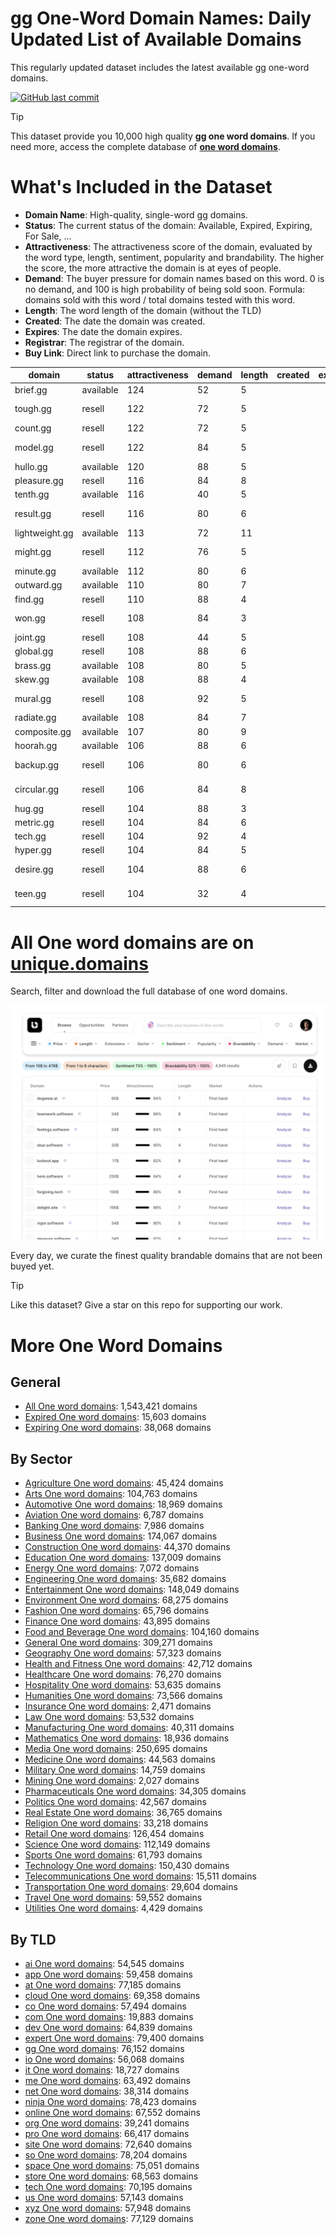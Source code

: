 
# **gg One-Word Domain Names**: Daily Updated List of Available Domains

This regularly updated dataset includes the latest available gg one-word domains.

[![GitHub last commit](https://img.shields.io/github/last-commit/UniqueDomains/gg-oneword-domains.svg?style=flat)]() 

> [!TIP]
> This dataset provide you 10,000 high quality **gg one word domains**.
> If you need more, access the complete database of **[one word domains](https://unique.domains?utm_source=github&utm_medium=dataset&utm_campaign=gg&utm_content=description.top)**.

# What's Included in the Dataset

- **Domain Name**: High-quality, single-word gg domains.
- **Status**: The current status of the domain: Available, Expired, Expiring, For Sale, ...
- **Attractiveness**: The attractiveness score of the domain, evaluated by the word type, length, sentiment, popularity and brandability. The higher the score, the more attractive the domain is at eyes of people.
- **Demand**: The buyer pressure for domain names based on this word. 0 is no demand, and 100 is high probability of being sold soon. Formula: domains sold with this word / total domains tested with this word.
- **Length**: The word length of the domain (without the TLD)
- **Created**: The date the domain was created.
- **Expires**: The date the domain expires.
- **Registrar**: The registrar of the domain.
- **Buy Link**: Direct link to purchase the domain.

| domain         | status    | attractiveness | demand | length | created | expires | registrar                                             | sectors                                 |
| -------------- | --------- | -------------- | ------ | ------ | ------- | ------- | ----------------------------------------------------- | --------------------------------------- |
| brief.gg       | available | 124            | 52     | 5      |         |         |                                                       | Business,Education,General,Law          |
| tough.gg       | resell    | 122            | 72     | 5      |         |         | Docky Company (https://docky.ly)                      | Health and Fitness,Sports               |
| count.gg       | resell    | 122            | 72     | 5      |         |         | humbly, LLC (http://park.io)                          | Business,Finance,General                |
| model.gg       | resell    | 122            | 84     | 5      |         |         | Enrapture Limited (https://enrapture.gg)              | Business,Fashion,Technology             |
| hullo.gg       | available | 120            | 88     | 5      |         |         |                                                       | Technology                              |
| pleasure.gg    | resell    | 116            | 84     | 8      |         |         | humbly, LLC (http://park.io)                          | Entertainment,Health and Fitness,Media  |
| tenth.gg       | available | 116            | 40     | 5      |         |         |                                                       | Mathematics                             |
| result.gg      | resell    | 116            | 80     | 6      |         |         | Sav.com LLC (https://www.sav.com)                     | Business,Media,Science                  |
| lightweight.gg | available | 113            | 72     | 11     |         |         |                                                       | Automotive,Sports,Technology            |
| might.gg       | resell    | 112            | 76     | 5      |         |         | Enrapture Limited (https://enrapture.gg)              | Business,Media,Politics                 |
| minute.gg      | available | 112            | 80     | 6      |         |         |                                                       | Education,Science                       |
| outward.gg     | available | 110            | 80     | 7      |         |         |                                                       | Business,Media                          |
| find.gg        | resell    | 110            | 88     | 4      |         |         | 1API (http://www.1api.net)                            | Business,Education,Technology           |
| won.gg         | resell    | 108            | 84     | 3      |         |         | NameCheap, Inc (https://www.namecheap.com)            | Business,Media,Sports                   |
| joint.gg       | resell    | 108            | 44     | 5      |         |         | 1API (http://www.1api.net)                            | Construction,Healthcare,Manufacturing   |
| global.gg      | resell    | 108            | 88     | 6      |         |         | 1API (http://www.1api.net)                            | Business,Technology                     |
| brass.gg       | available | 108            | 80     | 5      |         |         |                                                       | Arts,Construction,General,Manufacturing |
| skew.gg        | available | 108            | 88     | 4      |         |         |                                                       | Engineering,Mathematics,Technology      |
| mural.gg       | resell    | 108            | 92     | 5      |         |         | Enrapture Limited (https://enrapture.gg)              | Arts                                    |
| radiate.gg     | available | 108            | 84     | 7      |         |         |                                                       | Arts,Entertainment,Media                |
| composite.gg   | available | 107            | 80     | 9      |         |         |                                                       | Engineering,Science                     |
| hoorah.gg      | available | 106            | 88     | 6      |         |         |                                                       | Entertainment,Military,Sports           |
| backup.gg      | resell    | 106            | 80     | 6      |         |         | Docky Company (https://docky.ly)                      | Business,Technology,Telecommunications  |
| circular.gg    | resell    | 106            | 84     | 8      |         |         | Enrapture Limited (https://enrapture.gg)              | Business,Education,Media                |
| hug.gg         | resell    | 104            | 88     | 3      |         |         | humbly, LLC (http://park.io)                          | Health and Fitness,Media,Retail         |
| metric.gg      | resell    | 104            | 84     | 6      |         |         | 1API (http://www.1api.net)                            | Business,Science,Technology             |
| tech.gg        | resell    | 104            | 92     | 4      |         |         | 1API (http://www.1api.net)                            | Business,Education,Technology           |
| hyper.gg       | resell    | 104            | 84     | 5      |         |         | 1API (http://www.1api.net)                            | Technology                              |
| desire.gg      | resell    | 104            | 88     | 6      |         |         | Enrapture Limited (https://enrapture.gg)              | Healthcare                              |
| teen.gg        | resell    | 104            | 32     | 4      |         |         | West263 International Limited (http://www.west263.hk) | Education,Entertainment,Healthcare      |

# All One word domains are on [unique.domains](https://unique.domains?utm_source=github&utm_medium=dataset&utm_campaign=gg&utm_content=description.bottom)

Search, filter and download the full database of one word domains.

[![Access the only remaining good domain names, before your competitors.](https://github.com/UniqueDomains/gg-oneword-domains/blob/main/unique.domains.jpg?raw=true)](https://unique.domains?utm_source=github&utm_medium=dataset&utm_campaign=gg&utm_content=description.image)

Every day, we curate the finest quality brandable domains that are not been buyed yet.

> [!TIP]
> Like this dataset? Give a star on this repo for supporting our work.

# More One Word Domains

## General

- [All One word domains](https://github.com/UniqueDomains/oneword-domains): 1,543,421 domains
- [Expired One word domains](https://github.com/UniqueDomains/expired-oneword-domains): 15,603 domains
- [Expiring One word domains](https://github.com/UniqueDomains/expiring-oneword-domains): 38,068 domains
## By Sector

- [Agriculture One word domains](https://github.com/UniqueDomains/agriculture-oneword-domains): 45,424 domains
- [Arts One word domains](https://github.com/UniqueDomains/arts-oneword-domains): 104,763 domains
- [Automotive One word domains](https://github.com/UniqueDomains/automotive-oneword-domains): 18,969 domains
- [Aviation One word domains](https://github.com/UniqueDomains/aviation-oneword-domains): 6,787 domains
- [Banking One word domains](https://github.com/UniqueDomains/banking-oneword-domains): 7,986 domains
- [Business One word domains](https://github.com/UniqueDomains/business-oneword-domains): 174,067 domains
- [Construction One word domains](https://github.com/UniqueDomains/construction-oneword-domains): 44,370 domains
- [Education One word domains](https://github.com/UniqueDomains/education-oneword-domains): 137,009 domains
- [Energy One word domains](https://github.com/UniqueDomains/energy-oneword-domains): 7,072 domains
- [Engineering One word domains](https://github.com/UniqueDomains/engineering-oneword-domains): 35,682 domains
- [Entertainment One word domains](https://github.com/UniqueDomains/entertainment-oneword-domains): 148,049 domains
- [Environment One word domains](https://github.com/UniqueDomains/environment-oneword-domains): 68,275 domains
- [Fashion One word domains](https://github.com/UniqueDomains/fashion-oneword-domains): 65,796 domains
- [Finance One word domains](https://github.com/UniqueDomains/finance-oneword-domains): 43,895 domains
- [Food and Beverage One word domains](https://github.com/UniqueDomains/food-and-beverage-oneword-domains): 104,160 domains
- [General One word domains](https://github.com/UniqueDomains/general-oneword-domains): 309,271 domains
- [Geography One word domains](https://github.com/UniqueDomains/geography-oneword-domains): 57,323 domains
- [Health and Fitness One word domains](https://github.com/UniqueDomains/health-and-fitness-oneword-domains): 42,712 domains
- [Healthcare One word domains](https://github.com/UniqueDomains/healthcare-oneword-domains): 76,270 domains
- [Hospitality One word domains](https://github.com/UniqueDomains/hospitality-oneword-domains): 53,635 domains
- [Humanities One word domains](https://github.com/UniqueDomains/humanities-oneword-domains): 73,566 domains
- [Insurance One word domains](https://github.com/UniqueDomains/insurance-oneword-domains): 2,471 domains
- [Law One word domains](https://github.com/UniqueDomains/law-oneword-domains): 53,532 domains
- [Manufacturing One word domains](https://github.com/UniqueDomains/manufacturing-oneword-domains): 40,311 domains
- [Mathematics One word domains](https://github.com/UniqueDomains/mathematics-oneword-domains): 18,936 domains
- [Media One word domains](https://github.com/UniqueDomains/media-oneword-domains): 250,695 domains
- [Medicine One word domains](https://github.com/UniqueDomains/medicine-oneword-domains): 44,563 domains
- [Military One word domains](https://github.com/UniqueDomains/military-oneword-domains): 14,759 domains
- [Mining One word domains](https://github.com/UniqueDomains/mining-oneword-domains): 2,027 domains
- [Pharmaceuticals One word domains](https://github.com/UniqueDomains/pharmaceuticals-oneword-domains): 34,305 domains
- [Politics One word domains](https://github.com/UniqueDomains/politics-oneword-domains): 42,567 domains
- [Real Estate One word domains](https://github.com/UniqueDomains/real-estate-oneword-domains): 36,765 domains
- [Religion One word domains](https://github.com/UniqueDomains/religion-oneword-domains): 33,218 domains
- [Retail One word domains](https://github.com/UniqueDomains/retail-oneword-domains): 126,454 domains
- [Science One word domains](https://github.com/UniqueDomains/science-oneword-domains): 112,149 domains
- [Sports One word domains](https://github.com/UniqueDomains/sports-oneword-domains): 61,793 domains
- [Technology One word domains](https://github.com/UniqueDomains/technology-oneword-domains): 150,430 domains
- [Telecommunications One word domains](https://github.com/UniqueDomains/telecommunications-oneword-domains): 15,511 domains
- [Transportation One word domains](https://github.com/UniqueDomains/transportation-oneword-domains): 29,604 domains
- [Travel One word domains](https://github.com/UniqueDomains/travel-oneword-domains): 59,552 domains
- [Utilities One word domains](https://github.com/UniqueDomains/utilities-oneword-domains): 4,429 domains
## By TLD

- [ai One word domains](https://github.com/UniqueDomains/ai-oneword-domains): 54,545 domains
- [app One word domains](https://github.com/UniqueDomains/app-oneword-domains): 59,458 domains
- [at One word domains](https://github.com/UniqueDomains/at-oneword-domains): 77,185 domains
- [cloud One word domains](https://github.com/UniqueDomains/cloud-oneword-domains): 69,358 domains
- [co One word domains](https://github.com/UniqueDomains/co-oneword-domains): 57,494 domains
- [com One word domains](https://github.com/UniqueDomains/com-oneword-domains): 19,883 domains
- [dev One word domains](https://github.com/UniqueDomains/dev-oneword-domains): 64,839 domains
- [expert One word domains](https://github.com/UniqueDomains/expert-oneword-domains): 79,400 domains
- [gg One word domains](https://github.com/UniqueDomains/gg-oneword-domains): 76,152 domains
- [io One word domains](https://github.com/UniqueDomains/io-oneword-domains): 56,068 domains
- [it One word domains](https://github.com/UniqueDomains/it-oneword-domains): 18,727 domains
- [me One word domains](https://github.com/UniqueDomains/me-oneword-domains): 63,492 domains
- [net One word domains](https://github.com/UniqueDomains/net-oneword-domains): 38,314 domains
- [ninja One word domains](https://github.com/UniqueDomains/ninja-oneword-domains): 78,423 domains
- [online One word domains](https://github.com/UniqueDomains/online-oneword-domains): 67,552 domains
- [org One word domains](https://github.com/UniqueDomains/org-oneword-domains): 39,241 domains
- [pro One word domains](https://github.com/UniqueDomains/pro-oneword-domains): 66,417 domains
- [site One word domains](https://github.com/UniqueDomains/site-oneword-domains): 72,640 domains
- [so One word domains](https://github.com/UniqueDomains/so-oneword-domains): 78,204 domains
- [space One word domains](https://github.com/UniqueDomains/space-oneword-domains): 75,051 domains
- [store One word domains](https://github.com/UniqueDomains/store-oneword-domains): 68,563 domains
- [tech One word domains](https://github.com/UniqueDomains/tech-oneword-domains): 70,195 domains
- [us One word domains](https://github.com/UniqueDomains/us-oneword-domains): 57,143 domains
- [xyz One word domains](https://github.com/UniqueDomains/xyz-oneword-domains): 57,948 domains
- [zone One word domains](https://github.com/UniqueDomains/zone-oneword-domains): 77,129 domains
        